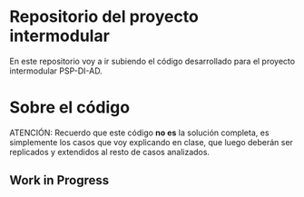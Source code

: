 # Repositorio del proyecto intermodular

En este repositorio voy a ir subiendo el código desarrollado para el proyecto intermodular PSP-DI-AD. 


# Sobre el código

ATENCIÓN: Recuerdo que este código **no es** la solución completa, es simplemente los casos que voy explicando en clase, que luego deberán ser replicados y extendidos al resto de casos analizados.

## Work in Progress


